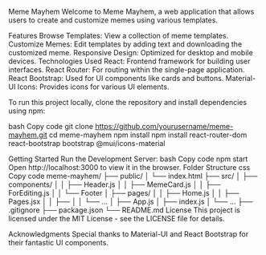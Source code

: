 Meme Mayhem
Welcome to Meme Mayhem, a web application that allows users to create and customize memes using various templates.

Features
Browse Templates: View a collection of meme templates.
Customize Memes: Edit templates by adding text and downloading the customized meme.
Responsive Design: Optimized for desktop and mobile devices.
Technologies Used
React: Frontend framework for building user interfaces.
React Router: For routing within the single-page application.
React Bootstrap: Used for UI components like cards and buttons.
Material-UI Icons: Provides icons for various UI elements.

To run this project locally, clone the repository and install dependencies using npm:

bash
Copy code
git clone https://github.com/yourusername/meme-mayhem.git
cd meme-mayhem
npm install
npm install react-router-dom react-bootstrap bootstrap @mui/icons-material

Getting Started
Run the Development Server:
bash
Copy code
npm start
Open http://localhost:3000 to view it in the browser.
Folder Structure
css
Copy code
meme-mayhem/
├── public/
│   └── index.html
├── src/
│   ├── components/
│   │   ├── Header.js
│   │   ├── MemeCard.js
│   │   ├── ForEditing.js
│   │   └── Footer
│   ├── pages/
│   │   ├── Home.js
│   │   ├── Pages.jsx
│   │   ├── 
│   │   └── ...
│   ├── App.js
│   ├── index.js
│   └── ...
├── .gitignore
├── package.json
└── README.md
License
This project is licensed under the MIT License - see the LICENSE file for details.

Acknowledgments
Special thanks to Material-UI and React Bootstrap for their fantastic UI components.
